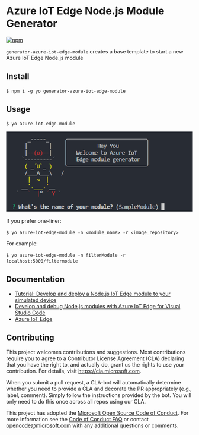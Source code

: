 # Azure IoT Edge Node.js Module Generator

[![npm](https://img.shields.io/npm/v/generator-azure-iot-edge-module.svg)](https://www.npmjs.com/package/generator-azure-iot-edge-module)

`generator-azure-iot-edge-module` creates a base template to start a new Azure IoT Edge Node.js module

## Install
```
$ npm i -g yo generator-azure-iot-edge-module
```

## Usage
```
$ yo azure-iot-edge-module
```

![](https://raw.githubusercontent.com/Azure/generator-azure-iot-edge-module/master/screenshots/yo.png)

If you prefer one-liner:
```
$ yo azure-iot-edge-module -n <module_name> -r <image_repository>
```

For example:
```
$ yo azure-iot-edge-module -n filterModule -r localhost:5000/filtermodule
```

## Documentation

* [Tutorial: Develop and deploy a Node.js IoT Edge module to your simulated device](https://docs.microsoft.com/en-us/azure/iot-edge/tutorial-node-module)
* [Develop and debug Node.js modules with Azure IoT Edge for Visual Studio Code](https://docs.microsoft.com/en-us/azure/iot-edge/how-to-develop-node-module)
* [Azure IoT Edge](https://docs.microsoft.com/en-us/azure/iot-edge/)

## Contributing

This project welcomes contributions and suggestions.  Most contributions require you to agree to a
Contributor License Agreement (CLA) declaring that you have the right to, and actually do, grant us
the rights to use your contribution. For details, visit https://cla.microsoft.com.

When you submit a pull request, a CLA-bot will automatically determine whether you need to provide
a CLA and decorate the PR appropriately (e.g., label, comment). Simply follow the instructions
provided by the bot. You will only need to do this once across all repos using our CLA.

This project has adopted the [Microsoft Open Source Code of Conduct](https://opensource.microsoft.com/codeofconduct/).
For more information see the [Code of Conduct FAQ](https://opensource.microsoft.com/codeofconduct/faq/) or
contact [opencode@microsoft.com](mailto:opencode@microsoft.com) with any additional questions or comments.
